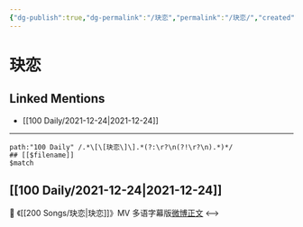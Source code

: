 ```yaml
---
{"dg-publish":true,"dg-permalink":"/玦恋","permalink":"/玦恋/","created":"2022-12-23T10:38:43.000+08:00","updated":"2023-02-26T00:50:14.000+08:00"}
---
```


# 玦恋

## Linked Mentions
- [[100 Daily/2021-12-24\|2021-12-24]]


---

```expander
path:"100 Daily" /.*\[\[玦恋\]\].*(?:\r?\n(?!\r?\n).*)*/
## [[$filename]]
$match
```
## [[100 Daily/2021-12-24\|2021-12-24]]
🌟 《[[200 Songs/玦恋\|玦恋]]》MV 多语字幕版[微博正文](https://m.weibo.cn/6466290670/4718041269275339)
<-->